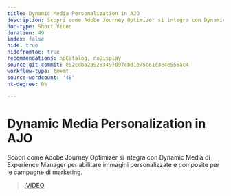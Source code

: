 ```yaml
---
title: Dynamic Media Personalization in AJO
description: Scopri come Adobe Journey Optimizer si integra con Dynamic Media di Experience Manager per abilitare immagini personalizzate e composite per le campagne di marketing.
doc-type: Short Video
duration: 49
index: false
hide: true
hidefromtoc: true
recommendations: noCatalog, noDisplay
source-git-commit: e52cdba2a9203497d97cbd1e75c81e3e4e556ac4
workflow-type: tm+mt
source-wordcount: '48'
ht-degree: 0%

---
```



# Dynamic Media Personalization in AJO

Scopri come Adobe Journey Optimizer si integra con Dynamic Media di Experience Manager per abilitare immagini personalizzate e composite per le campagne di marketing.

<!-- 62_S520_3442520_48_dynamic-media-personalization-in-ajo -->
>[!VIDEO](https://video.tv.adobe.com/v/3458201/?learn=on&enablevpops=true)
